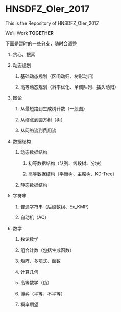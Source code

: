 # HNSDFZ_OIer_2017

This is the Repository of HNSDFZ_OIer_2017

We'll Work **TOGETHER**

下面是暂时的一些分支，随时会调整

1. 贪心，搜索

1. 动态规划

    1. 基础动态规划（区间动归、树形动归）

    1. 高等动态规划（斜率优化、单调队列、插头动归）

1. 图论

    1. 从最短路到生成树计数（一般图）

    1. 从缩点到圆方树（树）

    1. 从网络流到费用流

1. 数据结构

    1. 动态数据结构

        1. 初等数据结构（队列、线段树、分块）

        1. 高等数据结构（平衡树、主席树、KD-Tree）

    1. 静态数据结构

1. 字符串

    1. 普通字符串（后缀数组、Ex_KMP）

    1. 自动机（AC）

1. 数学

    1. 数论数学

    1. 组合计数（包括生成函数）

    1. 矩阵、多项式、函数
  
    1. 计算几何

    1. 高等数学（伪）

    1. 博弈（平等、不平等）

    1. 概率期望
